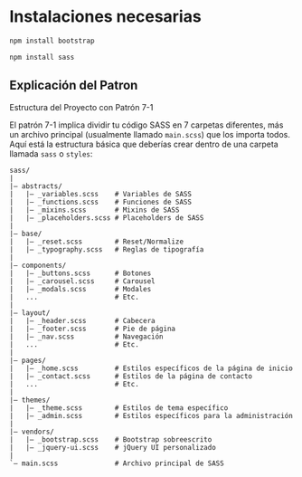 # Instalaciones necesarias

```sh
npm install bootstrap
```

```sh
npm install sass
```

## Explicación del Patron

Estructura del Proyecto con Patrón 7-1

El patrón 7-1 implica dividir tu código SASS en 7 carpetas diferentes, más un archivo principal (usualmente llamado `main.scss`) que los importa todos. Aquí está la estructura básica que deberías crear dentro de una carpeta llamada `sass` o `styles`:

```
sass/
|
|– abstracts/
|   |– _variables.scss    # Variables de SASS
|   |– _functions.scss    # Funciones de SASS
|   |– _mixins.scss       # Mixins de SASS
|   |– _placeholders.scss # Placeholders de SASS
|
|– base/
|   |– _reset.scss        # Reset/Normalize
|   |– _typography.scss   # Reglas de tipografía
|
|– components/
|   |– _buttons.scss      # Botones
|   |– _carousel.scss     # Carousel
|   |– _modals.scss       # Modales
|   ...                   # Etc.
|
|– layout/
|   |– _header.scss       # Cabecera
|   |– _footer.scss       # Pie de página
|   |– _nav.scss          # Navegación
|   ...                   # Etc.
|
|– pages/
|   |– _home.scss         # Estilos específicos de la página de inicio
|   |– _contact.scss      # Estilos de la página de contacto
|   ...                   # Etc.
|
|– themes/
|   |– _theme.scss        # Estilos de tema específico
|   |– _admin.scss        # Estilos específicos para la administración
|
|– vendors/
|   |– _bootstrap.scss    # Bootstrap sobreescrito
|   |– _jquery-ui.scss    # jQuery UI personalizado
|
`– main.scss              # Archivo principal de SASS
```